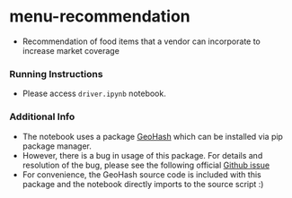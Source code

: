 # menu-recommendation

 * Recommendation of food items that a vendor can incorporate to increase market coverage

### Running Instructions
 * Please access `driver.ipynb` notebook.
 
### Additional Info
 * The notebook uses a package [GeoHash](https://pypi.org/project/Geohash/) which can be installed via pip package manager.
 * However, there is a bug in usage of this package. For details and resolution of the bug, please see the following official [Github issue](https://github.com/vinsci/geohash/issues/4#issuecomment-292118721)
 * For convenience, the GeoHash source code is included with this package and the notebook directly imports to the source script :)
 